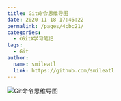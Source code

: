 ```yaml
---
title: Git命令思维导图
date: 2020-11-18 17:46:22
permalink: /pages/4cbc21/
categories: 
  - 《Git》学习笔记
tags: 
  - Git
author: 
  name: smileatl
  link: https://github.com/smileatl
---
```

![Git命令思维导图](/img/git.png)
